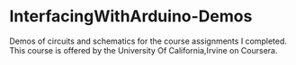 # InterfacingWithArduino-Demos
Demos of circuits and schematics for the course assignments I completed. This course is offered by the University Of California,Irvine on Coursera. 
